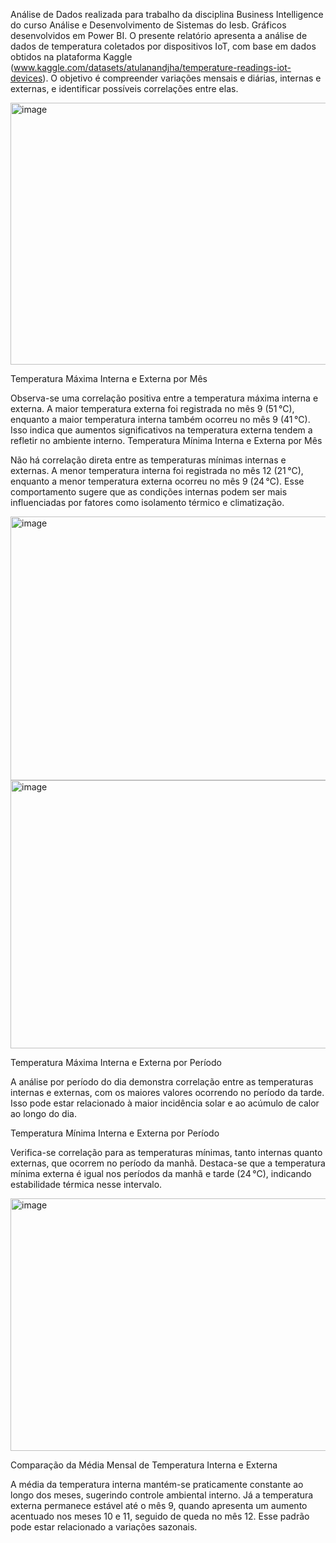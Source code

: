 Análise de Dados realizada para trabalho da disciplina Business Intelligence do curso Análise e Desenvolvimento de Sistemas do Iesb. Gráficos desenvolvidos em Power BI. O presente relatório apresenta a análise de dados de temperatura coletados por dispositivos IoT, com base em dados obtidos na plataforma Kaggle (www.kaggle.com/datasets/atulanandjha/temperature-readings-iot-devices). O objetivo é compreender variações mensais e diárias, internas e externas, e identificar possíveis correlações entre elas.

<img width="632" height="419" alt="image" src="https://github.com/user-attachments/assets/20037966-e92f-4126-b213-65e39a2a5c19" />

Temperatura Máxima Interna e Externa por Mês

Observa-se uma correlação positiva entre a temperatura máxima interna e externa. A maior temperatura externa foi registrada no mês 9 (51 °C), enquanto a maior temperatura interna também ocorreu no mês 9 (41 °C). Isso indica que aumentos significativos na temperatura externa tendem a refletir no ambiente interno.
Temperatura Mínima Interna e Externa por Mês

Não há correlação direta entre as temperaturas mínimas internas e externas. A menor temperatura interna foi registrada no mês 12 (21 °C), enquanto a menor temperatura externa ocorreu no mês 9 (24 °C). Esse comportamento sugere que as condições internas podem ser mais influenciadas por fatores como isolamento térmico e climatização.

<img width="645" height="422" alt="image" src="https://github.com/user-attachments/assets/6148585a-aa10-492d-baa5-0464937574c5" />

<img width="638" height="429" alt="image" src="https://github.com/user-attachments/assets/b5a50f47-fd12-4cec-9855-94b0c58dfd32" />


Temperatura Máxima Interna e Externa por Período

A análise por período do dia demonstra correlação entre as temperaturas internas e externas, com os maiores valores ocorrendo no período da tarde. Isso pode estar relacionado à maior incidência solar e ao acúmulo de calor ao longo do dia.

Temperatura Mínima Interna e Externa por Período

Verifica-se correlação para as temperaturas mínimas, tanto internas quanto externas, que ocorrem no período da manhã. Destaca-se que a temperatura mínima externa é igual nos períodos da manhã e tarde (24 °C), indicando estabilidade térmica nesse intervalo.

<img width="692" height="404" alt="image" src="https://github.com/user-attachments/assets/7f0a9c52-88be-40b9-934a-15fac7e00fea" />

Comparação da Média Mensal de Temperatura Interna e Externa

A média da temperatura interna mantém-se praticamente constante ao longo dos meses, sugerindo controle ambiental interno. Já a temperatura externa permanece estável até o mês 9, quando apresenta um aumento acentuado nos meses 10 e 11, seguido de queda no mês 12. Esse padrão pode estar relacionado a variações sazonais.


